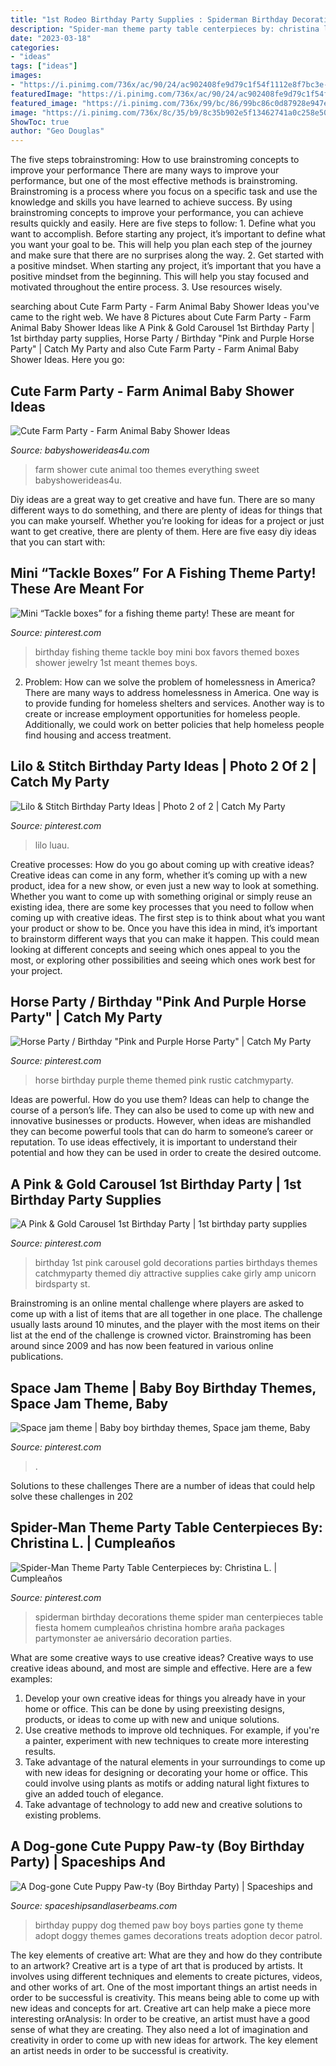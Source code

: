 ```yaml
---
title: "1st Rodeo Birthday Party Supplies : Spiderman Birthday Decorations Theme Spider Man Centerpieces Table Fiesta Homem Cumpleaños Christina Hombre Araña Packages Partymonster Ae Aniversário Decoration Parties"
description: "Spider-man theme party table centerpieces by: christina l."
date: "2023-03-18"
categories:
- "ideas"
tags: ["ideas"]
images:
- "https://i.pinimg.com/736x/ac/90/24/ac902408fe9d79c1f54f1112e8f7bc3e--st-birthday-parties-st-birthdays.jpg"
featuredImage: "https://i.pinimg.com/736x/ac/90/24/ac902408fe9d79c1f54f1112e8f7bc3e--st-birthday-parties-st-birthdays.jpg"
featured_image: "https://i.pinimg.com/736x/99/bc/86/99bc86c0d87928e947eb0cf383973faa.jpg"
image: "https://i.pinimg.com/736x/8c/35/b9/8c35b902e5f13462741a0c258e501f23--spiderman-birthday-th-birthday.jpg"
ShowToc: true
author: "Geo Douglas"
---
```



The five steps tobrainstroming: How to use brainstroming concepts to improve your performance
There are many ways to improve your performance, but one of the most effective methods is brainstroming. Brainstroming is a process where you focus on a specific task and use the knowledge and skills you have learned to achieve success. By using brainstroming concepts to improve your performance, you can achieve results quickly and easily. Here are five steps to follow: 1. Define what you want to accomplish. Before starting any project, it’s important to define what you want your goal to be. This will help you plan each step of the journey and make sure that there are no surprises along the way. 2. Get started with a positive mindset. When starting any project, it’s important that you have a positive mindset from the beginning. This will help you stay focused and motivated throughout the entire process. 3. Use resources wisely.

	

		
searching about Cute Farm Party - Farm Animal Baby Shower Ideas you've came to the right web. We have 8 Pictures about Cute Farm Party - Farm Animal Baby Shower Ideas like A Pink &amp; Gold Carousel 1st Birthday Party | 1st birthday party supplies, Horse Party / Birthday &quot;Pink and Purple Horse Party&quot; | Catch My Party and also Cute Farm Party - Farm Animal Baby Shower Ideas. Here you go:
		
    
## Cute Farm Party - Farm Animal Baby Shower Ideas

<img loading=lazy src="https://babyshowerideas4u.com/wp-content/uploads/2014/07/IMG_1841-2E-682x1024.jpg" onerror="this.onerror=null;this.src='https://tse4.mm.bing.net/th?id=OIP.ODgNYcK2X73JjkwYhpqFJQHaLH&amp;pid=15.1';" alt="Cute Farm Party - Farm Animal Baby Shower Ideas">

_Source: babyshowerideas4u.com_

>farm shower cute animal too themes everything sweet babyshowerideas4u. 

	

Diy ideas are a great way to get creative and have fun. There are so many different ways to do something, and there are plenty of ideas for things that you can make yourself. Whether you’re looking for ideas for a project or just want to get creative, there are plenty of them. Here are five easy diy ideas that you can start with: 

    
## Mini “Tackle Boxes” For A Fishing Theme Party! These Are Meant For

<img loading=lazy src="https://i.pinimg.com/736x/6c/75/ed/6c75edf6a627d3be30ba6f02a2aa3a11.jpg" onerror="this.onerror=null;this.src='https://tse2.mm.bing.net/th?id=OIP.PFDp1NILVzDx83Sb55zMggHaJ3&amp;pid=15.1';" alt="Mini “Tackle boxes” for a fishing theme party! These are meant for">

_Source: pinterest.com_

>birthday fishing theme tackle boy mini box favors themed boxes shower jewelry 1st meant themes boys. 

	

2. Problem:
How can we solve the problem of homelessness in America?
There are many ways to address homelessness in America. One way is to provide funding for homeless shelters and services. Another way is to create or increase employment opportunities for homeless people. Additionally, we could work on better policies that help homeless people find housing and access treatment.

    
## Lilo &amp; Stitch Birthday Party Ideas | Photo 2 Of 2 | Catch My Party

<img loading=lazy src="https://i.pinimg.com/736x/2d/03/4a/2d034a8c6096076f0291e5cfc54f2a08.jpg" onerror="this.onerror=null;this.src='https://tse4.mm.bing.net/th?id=OIP.XM0eJ4gkx4BPiqv_Qo9uzAHaJ3&amp;pid=15.1';" alt="Lilo &amp; Stitch Birthday Party Ideas | Photo 2 of 2 | Catch My Party">

_Source: pinterest.com_

>lilo luau. 

	

Creative processes: How do you go about coming up with creative ideas?
Creative ideas can come in any form, whether it’s coming up with a new product, idea for a new show, or even just a new way to look at something. Whether you want to come up with something original or simply reuse an existing idea, there are some key processes that you need to follow when coming up with creative ideas. 
The first step is to think about what you want your product or show to be. Once you have this idea in mind, it’s important to brainstorm different ways that you can make it happen. This could mean looking at different concepts and seeing which ones appeal to you the most, or exploring other possibilities and seeing which ones work best for your project.

    
## Horse Party / Birthday &quot;Pink And Purple Horse Party&quot; | Catch My Party

<img loading=lazy src="https://i.pinimg.com/736x/8c/6b/1b/8c6b1b99881118cf306feb6ad14c83df--horse-themed-party-horse-theme-birthday-party.jpg" onerror="this.onerror=null;this.src='https://tse1.mm.bing.net/th?id=OIP.NkQQUVSrNbShe-6WsPw22AHaQ6&amp;pid=15.1';" alt="Horse Party / Birthday &quot;Pink and Purple Horse Party&quot; | Catch My Party">

_Source: pinterest.com_

>horse birthday purple theme themed pink rustic catchmyparty. 

	

Ideas are powerful. How do you use them?
Ideas can help to change the course of a person’s life. They can also be used to come up with new and innovative businesses or products. However, when ideas are mishandled they can become powerful tools that can do harm to someone’s career or reputation. To use ideas effectively, it is important to understand their potential and how they can be used in order to create the desired outcome.

    
## A Pink &amp; Gold Carousel 1st Birthday Party | 1st Birthday Party Supplies

<img loading=lazy src="https://i.pinimg.com/736x/ac/90/24/ac902408fe9d79c1f54f1112e8f7bc3e--st-birthday-parties-st-birthdays.jpg" onerror="this.onerror=null;this.src='https://tse4.mm.bing.net/th?id=OIP.KncFvTTuq5n78E9p8EXCwQHaLH&amp;pid=15.1';" alt="A Pink &amp; Gold Carousel 1st Birthday Party | 1st birthday party supplies">

_Source: pinterest.com_

>birthday 1st pink carousel gold decorations parties birthdays themes catchmyparty themed diy attractive supplies cake girly amp unicorn birdsparty st. 

	

Brainstroming is an online mental challenge where players are asked to come up with a list of items that are all together in one place. The challenge usually lasts around 10 minutes, and the player with the most items on their list at the end of the challenge is crowned victor. Brainstroming has been around since 2009 and has now been featured in various online publications.

    
## Space Jam Theme | Baby Boy Birthday Themes, Space Jam Theme, Baby

<img loading=lazy src="https://i.pinimg.com/736x/99/bc/86/99bc86c0d87928e947eb0cf383973faa.jpg" onerror="this.onerror=null;this.src='https://tse4.mm.bing.net/th?id=OIP.yWCSg3USC7Ctycr42VGJnAHaJ3&amp;pid=15.1';" alt="Space jam theme | Baby boy birthday themes, Space jam theme, Baby">

_Source: pinterest.com_

>. 

	

Solutions to these challenges
There are a number of ideas that could help solve these challenges in 202
    
## Spider-Man Theme Party Table Centerpieces By: Christina L. | Cumpleaños

<img loading=lazy src="https://i.pinimg.com/736x/8c/35/b9/8c35b902e5f13462741a0c258e501f23--spiderman-birthday-th-birthday.jpg" onerror="this.onerror=null;this.src='https://tse2.mm.bing.net/th?id=OIP.T6o-wVW4YbPmlQkjto8EcwHaJ3&amp;pid=15.1';" alt="Spider-Man Theme Party Table Centerpieces by: Christina L. | Cumpleaños">

_Source: pinterest.com_

>spiderman birthday decorations theme spider man centerpieces table fiesta homem cumpleaños christina hombre araña packages partymonster ae aniversário decoration parties. 

	

What are some creative ways to use creative ideas?
Creative ways to use creative ideas abound, and most are simple and effective. Here are a few examples: 
1. Develop your own creative ideas for things you already have in your home or office. This can be done by using preexisting designs, products, or ideas to come up with new and unique solutions. 
2. Use creative methods to improve old techniques. For example, if you're a painter, experiment with new techniques to create more interesting results. 
3. Take advantage of the natural elements in your surroundings to come up with new ideas for designing or decorating your home or office. This could involve using plants as motifs or adding natural light fixtures to give an added touch of elegance. 
4. Take advantage of technology to add new and creative solutions to existing problems.

    
## A Dog-gone Cute Puppy Paw-ty (Boy Birthday Party) | Spaceships And

<img loading=lazy src="http://spaceshipsandlaserbeams.com/wp-content/uploads/2015/09/puppy-birthday-party-ideas-for-boys.jpg.jpg" onerror="this.onerror=null;this.src='https://tse4.mm.bing.net/th?id=OIP.CPJCn6r_CaEiEQaWsE2QEAHaLH&amp;pid=15.1';" alt="A Dog-gone Cute Puppy Paw-ty (Boy Birthday Party) | Spaceships and">

_Source: spaceshipsandlaserbeams.com_

>birthday puppy dog themed paw boy boys parties gone ty theme adopt doggy themes games decorations treats adoption decor patrol. 

	

The key elements of creative art: What are they and how do they contribute to an artwork?
Creative art is a type of art that is produced by artists. It involves using different techniques and elements to create pictures, videos, and other works of art. One of the most important things an artist needs in order to be successful is creativity. This means being able to come up with new ideas and concepts for art. Creative art can help make a piece more interesting orAnalysis: In order to be creative, an artist must have a good sense of what they are creating. They also need a lot of imagination and creativity in order to come up with new ideas for artwork. The key element an artist needs in order to be successful is creativity.

